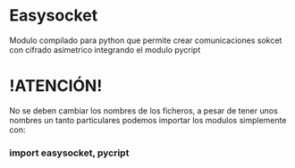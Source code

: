 # Easysocket
Modulo compilado para python que permite crear comunicaciones sokcet con cifrado asimetrico integrando el modulo pycript

# !ATENCIÓN!
No se deben cambiar los nombres de los ficheros, a pesar de tener unos nombres un tanto particulares podemos importar los modulos simplemente con:
### import easysocket, pycript
